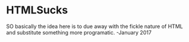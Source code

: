 # HTMLSucks

SO basically the idea here is to due away with the fickle nature of HTML and substitute something more programatic. 
-January 2017